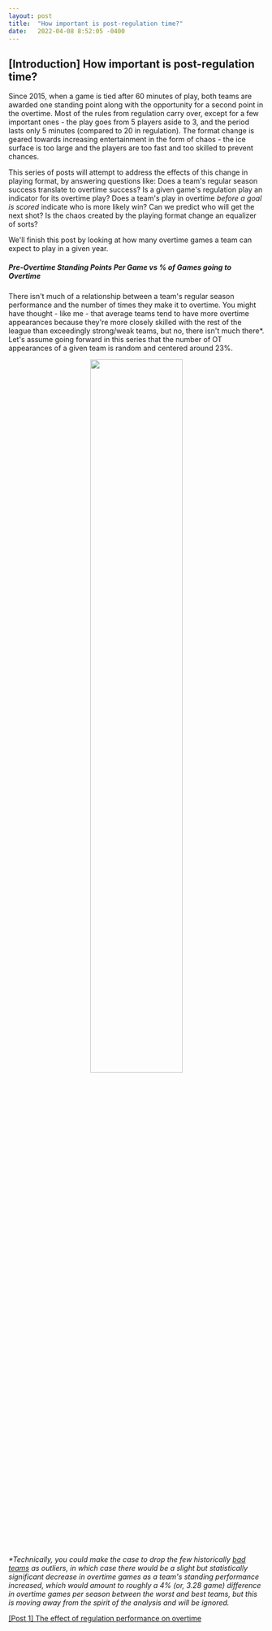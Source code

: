 ```yaml
---
layout: post
title:  "How important is post-regulation time?"
date:   2022-04-08 8:52:05 -0400
---
```

<h2>[Introduction] How important is post-regulation time?</h2>
<p>
Since 2015, when a game is tied after 60 minutes of play, both teams are awarded one standing point along with the opportunity for a second point in the overtime. Most of the rules from regulation carry over, except for a few important ones - the play goes from 5 players aside to 3, and the period lasts only 5 minutes (compared to 20 in regulation). The format change is geared towards increasing entertainment in the form of chaos - the ice surface is too large and the players are too fast and too skilled to prevent chances.
</p>
<p>
This series of posts will attempt to address the effects of this change in playing format, by answering questions like: Does a team's regular season success translate to overtime success? Is a given game's regulation play an indicator for its overtime play? Does a team's play in overtime <em>before a goal is scored</em> indicate who is more likely win? Can we predict who will get the next shot? Is the chaos created by the playing format change an equalizer of sorts? 
</p>
<p>
We'll finish this post by looking at how many overtime games a team can expect to play in a given year.
</p>
<h5>
Pre-Overtime Standing Points Per Game vs % of Games going to Overtime
</h5>
There isn't much of a relationship between a team's regular season performance and the number of times they make it to overtime. You might have thought - like me - that average teams tend to have more overtime appearances because they're more closely skilled with the rest of the league than exceedingly strong/weak teams, but no, there isn't much there*. Let's assume going forward in this series that the number of OT appearances of a given team is random and centered around 23%.
<p>
<div style="text-align: center"> 
<img src="https://spazznolo.github.io/figs/post-regulation-zero-one.png" width="60%" length="150"/>
</div>
</p>
<p>
<em>
*Technically, you could make the case to drop the few historically <a href="https://www.hockey-reference.com/teams/COL/2017.html">bad</a> <a href="https://www.hockey-reference.com/teams/DET/2020.html">teams</a> as outliers, in which case there would be a slight but statistically significant decrease in overtime games as a team's standing performance increased, which would amount to roughly a 4% (or, 3.28 game) difference in overtime games per season between the worst and best teams, but this is moving away from the spirit of the analysis and will be ignored.
</em>
</p>
<a href="https://spazznolo.github.io/2022/04/10/post-regulation-1.html">
[Post 1] The effect of regulation performance on overtime
</a> 
